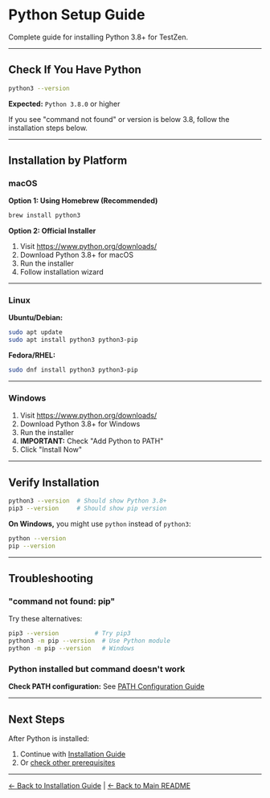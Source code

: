# Python Setup Guide

Complete guide for installing Python 3.8+ for TestZen.

---

## Check If You Have Python

```bash
python3 --version
```

**Expected:** `Python 3.8.0` or higher

If you see "command not found" or version is below 3.8, follow the installation steps below.

---

## Installation by Platform

### macOS

**Option 1: Using Homebrew (Recommended)**
```bash
brew install python3
```

**Option 2: Official Installer**
1. Visit https://www.python.org/downloads/
2. Download Python 3.8+ for macOS
3. Run the installer
4. Follow installation wizard

---

### Linux

**Ubuntu/Debian:**
```bash
sudo apt update
sudo apt install python3 python3-pip
```

**Fedora/RHEL:**
```bash
sudo dnf install python3 python3-pip
```

---

### Windows

1. Visit https://www.python.org/downloads/
2. Download Python 3.8+ for Windows
3. Run the installer
4. **IMPORTANT:** Check "Add Python to PATH"
5. Click "Install Now"

---

## Verify Installation

```bash
python3 --version  # Should show Python 3.8+
pip3 --version     # Should show pip version
```

**On Windows,** you might use `python` instead of `python3`:
```bash
python --version
pip --version
```

---

## Troubleshooting

### "command not found: pip"

Try these alternatives:
```bash
pip3 --version          # Try pip3
python3 -m pip --version  # Use Python module
python -m pip --version   # Windows
```

### Python installed but command doesn't work

**Check PATH configuration:** See [PATH Configuration Guide](path-configuration.md)

---

## Next Steps

After Python is installed:

1. Continue with [Installation Guide](installation.md)
2. Or [check other prerequisites](installation.md#prerequisites)

---

[← Back to Installation Guide](installation.md) | [← Back to Main README](../README.md)
